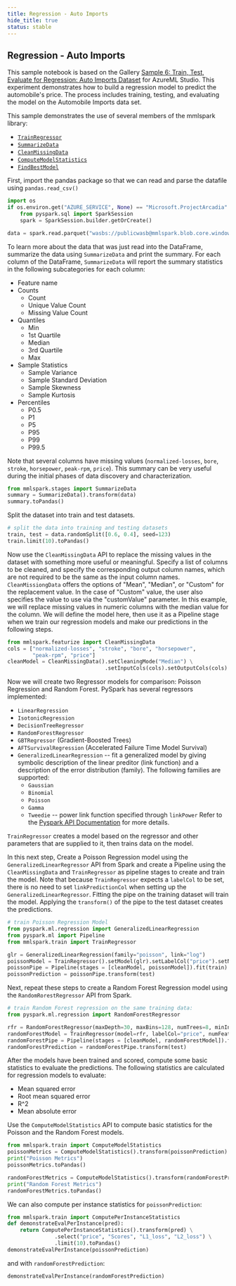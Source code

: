```yaml
---
title: Regression - Auto Imports
hide_title: true
status: stable
---
```

## Regression - Auto Imports

This sample notebook is based on the Gallery [Sample 6: Train, Test, Evaluate
for Regression: Auto Imports
Dataset](https://gallery.cortanaintelligence.com/Experiment/670fbfc40c4f44438bfe72e47432ae7a)
for AzureML Studio.  This experiment demonstrates how to build a regression
model to predict the automobile's price.  The process includes training, testing,
and evaluating the model on the Automobile Imports data set.

This sample demonstrates the use of several members of the mmlspark library:
- [`TrainRegressor`
  ](https://mmlspark.blob.core.windows.net/docs/1.0.0-rc3-179-327be83c-SNAPSHOT/pyspark/mmlspark.train.html?#module-mmlspark.train.TrainRegressor)
- [`SummarizeData`
  ](https://mmlspark.blob.core.windows.net/docs/1.0.0-rc3-179-327be83c-SNAPSHOT/pyspark/mmlspark.stages.html?#module-mmlspark.stages.SummarizeData)
- [`CleanMissingData`
  ](https://mmlspark.blob.core.windows.net/docs/1.0.0-rc3-179-327be83c-SNAPSHOT/pyspark/mmlspark.featurize.html?#module-mmlspark.featurize.CleanMissingData)
- [`ComputeModelStatistics`
  ](https://mmlspark.blob.core.windows.net/docs/1.0.0-rc3-179-327be83c-SNAPSHOT/pyspark/mmlspark.train.html?#module-mmlspark.train.ComputeModelStatistics)
- [`FindBestModel`
  ](https://mmlspark.blob.core.windows.net/docs/1.0.0-rc3-179-327be83c-SNAPSHOT/pyspark/mmlspark.automl.html?#module-mmlspark.automl.FindBestModel)

First, import the pandas package so that we can read and parse the datafile
using `pandas.read_csv()`


```python
import os
if os.environ.get("AZURE_SERVICE", None) == "Microsoft.ProjectArcadia":
    from pyspark.sql import SparkSession
    spark = SparkSession.builder.getOrCreate()
```


```python
data = spark.read.parquet("wasbs://publicwasb@mmlspark.blob.core.windows.net/AutomobilePriceRaw.parquet")

```

To learn more about the data that was just read into the DataFrame,
summarize the data using `SummarizeData` and print the summary.  For each
column of the DataFrame, `SummarizeData` will report the summary statistics
in the following subcategories for each column:
* Feature name
* Counts
  - Count
  - Unique Value Count
  - Missing Value Count
* Quantiles
  - Min
  - 1st Quartile
  - Median
  - 3rd Quartile
  - Max
* Sample Statistics
  - Sample Variance
  - Sample Standard Deviation
  - Sample Skewness
  - Sample Kurtosis
* Percentiles
  - P0.5
  - P1
  - P5
  - P95
  - P99
  - P99.5

Note that several columns have missing values (`normalized-losses`, `bore`,
`stroke`, `horsepower`, `peak-rpm`, `price`).  This summary can be very
useful during the initial phases of data discovery and characterization.


```python
from mmlspark.stages import SummarizeData
summary = SummarizeData().transform(data)
summary.toPandas()
```

Split the dataset into train and test datasets.


```python
# split the data into training and testing datasets
train, test = data.randomSplit([0.6, 0.4], seed=123)
train.limit(10).toPandas()
```

Now use the `CleanMissingData` API to replace the missing values in the
dataset with something more useful or meaningful.  Specify a list of columns
to be cleaned, and specify the corresponding output column names, which are
not required to be the same as the input column names. `CleanMissiongData`
offers the options of "Mean", "Median", or "Custom" for the replacement
value.  In the case of "Custom" value, the user also specifies the value to
use via the "customValue" parameter.  In this example, we will replace
missing values in numeric columns with the median value for the column.  We
will define the model here, then use it as a Pipeline stage when we train our
regression models and make our predictions in the following steps.


```python
from mmlspark.featurize import CleanMissingData
cols = ["normalized-losses", "stroke", "bore", "horsepower",
        "peak-rpm", "price"]
cleanModel = CleanMissingData().setCleaningMode("Median") \
                               .setInputCols(cols).setOutputCols(cols)
```

Now we will create two Regressor models for comparison: Poisson Regression
and Random Forest.  PySpark has several regressors implemented:
* `LinearRegression`
* `IsotonicRegression`
* `DecisionTreeRegressor`
* `RandomForestRegressor`
* `GBTRegressor` (Gradient-Boosted Trees)
* `AFTSurvivalRegression` (Accelerated Failure Time Model Survival)
* `GeneralizedLinearRegression` -- fit a generalized model by giving symbolic
  description of the linear preditor (link function) and a description of the
  error distribution (family).  The following families are supported:
  - `Gaussian`
  - `Binomial`
  - `Poisson`
  - `Gamma`
  - `Tweedie` -- power link function specified through `linkPower`
Refer to the
[Pyspark API Documentation](http://spark.apache.org/docs/latest/api/python/)
for more details.

`TrainRegressor` creates a model based on the regressor and other parameters
that are supplied to it, then trains data on the model.

In this next step, Create a Poisson Regression model using the
`GeneralizedLinearRegressor` API from Spark and create a Pipeline using the
`CleanMissingData` and `TrainRegressor` as pipeline stages to create and
train the model.  Note that because `TrainRegressor` expects a `labelCol` to
be set, there is no need to set `linkPredictionCol` when setting up the
`GeneralizedLinearRegressor`.  Fitting the pipe on the training dataset will
train the model.  Applying the `transform()` of the pipe to the test dataset
creates the predictions.


```python
# train Poisson Regression Model
from pyspark.ml.regression import GeneralizedLinearRegression
from pyspark.ml import Pipeline
from mmlspark.train import TrainRegressor

glr = GeneralizedLinearRegression(family="poisson", link="log")
poissonModel = TrainRegressor().setModel(glr).setLabelCol("price").setNumFeatures(256)
poissonPipe = Pipeline(stages = [cleanModel, poissonModel]).fit(train)
poissonPrediction = poissonPipe.transform(test)
```

Next, repeat these steps to create a Random Forest Regression model using the
`RandomRorestRegressor` API from Spark.


```python
# train Random Forest regression on the same training data:
from pyspark.ml.regression import RandomForestRegressor

rfr = RandomForestRegressor(maxDepth=30, maxBins=128, numTrees=8, minInstancesPerNode=1)
randomForestModel = TrainRegressor(model=rfr, labelCol="price", numFeatures=256).fit(train)
randomForestPipe = Pipeline(stages = [cleanModel, randomForestModel]).fit(train)
randomForestPrediction = randomForestPipe.transform(test)
```

After the models have been trained and scored, compute some basic statistics
to evaluate the predictions.  The following statistics are calculated for
regression models to evaluate:
* Mean squared error
* Root mean squared error
* R^2
* Mean absolute error

Use the `ComputeModelStatistics` API to compute basic statistics for
the Poisson and the Random Forest models.


```python
from mmlspark.train import ComputeModelStatistics
poissonMetrics = ComputeModelStatistics().transform(poissonPrediction)
print("Poisson Metrics")
poissonMetrics.toPandas()
```


```python
randomForestMetrics = ComputeModelStatistics().transform(randomForestPrediction)
print("Random Forest Metrics")
randomForestMetrics.toPandas()
```

We can also compute per instance statistics for `poissonPrediction`:


```python
from mmlspark.train import ComputePerInstanceStatistics
def demonstrateEvalPerInstance(pred):
    return ComputePerInstanceStatistics().transform(pred) \
               .select("price", "Scores", "L1_loss", "L2_loss") \
               .limit(10).toPandas()
demonstrateEvalPerInstance(poissonPrediction)
```

and with `randomForestPrediction`:


```python
demonstrateEvalPerInstance(randomForestPrediction)
```
